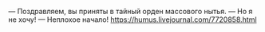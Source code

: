 — Поздравляем, вы приняты в тайный орден массового нытья.
— Но я не хочу!
— Неплохое начало!
https://humus.livejournal.com/7720858.html